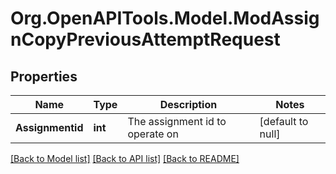# Org.OpenAPITools.Model.ModAssignCopyPreviousAttemptRequest

## Properties

Name | Type | Description | Notes
------------ | ------------- | ------------- | -------------
**Assignmentid** | **int** | The assignment id to operate on | [default to null]

[[Back to Model list]](../README.md#documentation-for-models) [[Back to API list]](../README.md#documentation-for-api-endpoints) [[Back to README]](../README.md)

